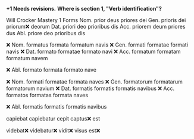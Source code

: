 **+1 Needs revisions.**
**Where is section 1, "Verb identification"?**

Will Crocker Mastery 1 Forms 
Nom.	prior deus	priores dei 
Gen.	prioris dei 	priorum❌ deorum
Dat.	priori deo 	prioribus dis 
Acc.	priorem	deum priores dus
Abl.	priore deo	prioribus dis



❌ Nom.	formatus	formata	formatum navis
❌ Gen.	formati	formatae	formati navis
❌ Dat.	formato	formatae	formato navi
❌ Acc.	formatum	formatam	formatum navem

❌ Abl.	formato	formata	formato nave

❌ Nom.	formati	formatae	formata naves
❌ Gen.	formatorum	formatarum	formatorum navium
❌ Dat.	formatis	formatis	formatis navibus
❌ Acc.	formatos	formatas	formata naves

❌ Abl.	formatis	formatis	formatis navibus

capiebat capiebatur cepit captus❌  est

videbat❌  videbatur❌  vidit❌  visus est❌ 
